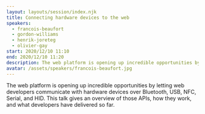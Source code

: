 ```yaml
---
layout: layouts/session/index.njk
title: Connecting hardware devices to the web
speakers:
  - francois-beaufort
  - gordon-williams
  - henrik-joreteg
  - olivier-gay
start: 2020/12/10 11:10
end: 2020/12/10 11:20
description: The web platform is opening up incredible opportunities by letting web developers communicate with hardware devices.
avatar: /assets/speakers/francois-beaufort.jpg
---
```


The web platform is opening up incredible opportunities by letting web developers communicate with hardware devices over Bluetooth, USB, NFC, Serial, and HID.
This talk gives an overview of those APIs, how they work, and what developers have delivered so far.
